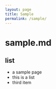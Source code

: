 ```yaml
---
layout: page
title: Sample
permalink: /sample/
---
```


# sample.md

## list
- a sample page
- this is a list
- third item

